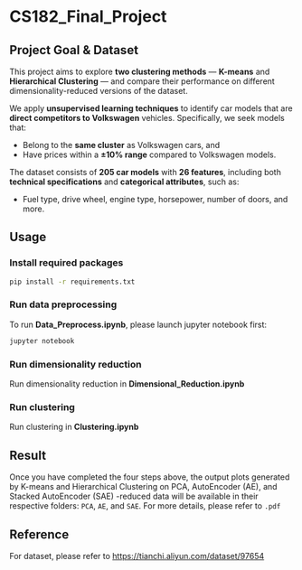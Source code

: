 # CS182_Final_Project



##  Project Goal & Dataset

This project aims to explore **two clustering methods** — **K-means** and **Hierarchical Clustering** — and compare their performance on different dimensionality-reduced versions of the dataset.

We apply **unsupervised learning techniques** to identify car models that are **direct competitors to Volkswagen** vehicles. Specifically, we seek models that:

- Belong to the **same cluster** as Volkswagen cars, and  
- Have prices within a **±10% range** compared to Volkswagen models.

The dataset consists of **205 car models** with **26 features**, including both **technical specifications** and **categorical attributes**, such as:

- Fuel type, drive wheel, engine type, horsepower, number of doors, and more.


## Usage
### Install required packages
```bash
pip install -r requirements.txt
```
### Run data preprocessing
To run **Data_Preprocess.ipynb**, please launch jupyter notebook first:
```bash
jupyter notebook
```

### Run dimensionality reduction
Run dimensionality reduction in **Dimensional_Reduction.ipynb**

### Run clustering
Run clustering in **Clustering.ipynb**

## Result
Once you have completed the four steps above, the output plots generated by K-means and Hierarchical Clustering on PCA, AutoEncoder (AE), and Stacked AutoEncoder (SAE) -reduced data will be available in their respective folders: `PCA`, `AE`, and `SAE`. For more details, please refer to `.pdf`

## Reference
For dataset, please refer to https://tianchi.aliyun.com/dataset/97654
